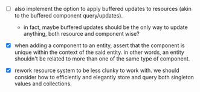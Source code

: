 - [ ] also implement the option to apply buffered updates to resources (akin to the buffered component query/updates).

  - in fact, maybe buffered updates should be the only way to update anything, both resource and component wise?

- [x] when adding a component to an entity, assert that the component is unique within the context of the said entity. in other words, an entity shouldn't be related to more than one of the same type of component.

- [x] rework resource system to be less clunky to work with. we should consider how to efficiently and elegantly store and query both singleton values and collections.
